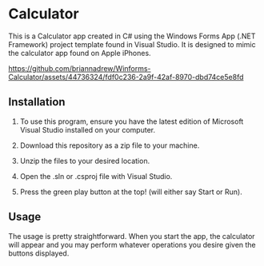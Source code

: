 # Calculator

This is a Calculator app created in C# using the Windows Forms App (.NET Framework) project template found in Visual Studio. It is designed to mimic the  calculator app found on Apple iPhones.



https://github.com/briannadrew/Winforms-Calculator/assets/44736324/fdf0c236-2a9f-42af-8970-dbd74ce5e8fd



## Installation

1. To use this program, ensure you have the latest edition of Microsoft Visual Studio installed on your computer.

2. Download this repository as a zip file to your machine.

3. Unzip the files to your desired location.

4. Open the .sln or .csproj file with Visual Studio.

5. Press the green play button at the top! (will either say Start or Run).

   

## Usage

The usage is pretty straightforward. When you start the app, the calculator will appear and you may perform whatever operations you desire given the buttons displayed.
